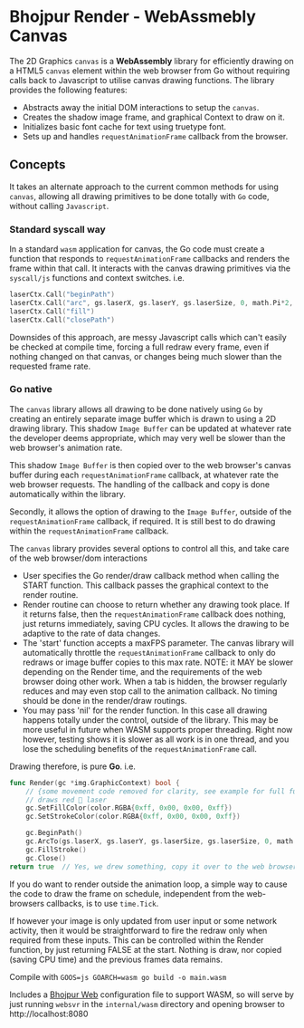 # Bhojpur Render - WebAssmebly Canvas

The 2D Graphics `canvas` is a **WebAssembly** library for efficiently drawing on a HTML5 `canvas`
element within the web browser from Go without requiring calls back to Javascript to utilise
canvas drawing functions. The library provides the following features:

- Abstracts away the initial DOM interactions to setup the `canvas`.
- Creates the shadow image frame, and graphical Context to draw on it.
- Initializes basic font cache for text using truetype font.
- Sets up and handles `requestAnimationFrame` callback from the browser.

## Concepts

It takes an alternate approach to the current common methods for using `canvas`, allowing all
drawing primitives to be done totally with `Go` code, without calling `Javascript`.

### Standard syscall way

In a standard `wasm` application for canvas, the Go code must create a function that responds to `requestAnimationFrame` callbacks and renders the frame within that call. It interacts with
the canvas drawing primitives via the `syscall/js` functions and context switches. i.e.

```go
laserCtx.Call("beginPath")
laserCtx.Call("arc", gs.laserX, gs.laserY, gs.laserSize, 0, math.Pi*2, false)
laserCtx.Call("fill")
laserCtx.Call("closePath")
```

Downsides of this approach, are messy Javascript calls which can't easily be checked at compile time,
forcing a full redraw every frame, even if nothing changed on that canvas, or changes being much slower
than the requested frame rate.

### Go native

The `canvas` library allows all drawing to be done natively using `Go` by creating an entirely separate
image buffer which is drawn to using a 2D drawing library. This shadow `Image Buffer` can be updated at
whatever rate the developer deems appropriate, which may very well be slower than the web browser's
animation rate.

This shadow `Image Buffer` is then copied over to the web browser's canvas buffer during each `requestAnimationFrame` callback, at whatever rate the web browser requests. The handling of the callback
and copy is done automatically within the library.

Secondly, it allows the option of drawing to the `Image Buffer`, outside of the `requestAnimationFrame`
callback, if required. It is still best to do drawing within the `requestAnimationFrame` callback.

The `canvas` library provides several options to control all this, and take care of the web browser/dom interactions

- User specifies the Go render/draw callback method when calling the START function. This callback passes
the graphical context to the render routine.
- Render routine can choose to return whether any drawing took place. If it returns false, then the `requestAnimationFrame` callback does nothing, just returns immediately, saving CPU cycles. It allows the
drawing to be adaptive to the rate of data changes.
- The 'start' function accepts a maxFPS parameter. The canvas library will automatically throttle the
`requestAnimationFrame` callback to only do redraws or image buffer copies to this max rate. NOTE: it MAY
be slower depending on the Render time, and the requirements of the web browser doing other work. When a
tab is hidden, the browser regularly reduces and may even stop call to the animation callback. No
timing should be done in the render/draw routings.
- You may pass 'nil' for the render function. In this case all drawing happens totally under the 
control, outside of the library. This may be more useful in future when WASM supports proper threading.
Right now however, testing shows it is slower as all work is in one thread, and you lose the scheduling
benefits of the `requestAnimationFrame` call.

Drawing therefore, is pure **Go**. i.e.

```go
func Render(gc *img.GraphicContext) bool {
    // {some movement code removed for clarity, see example for full function}
    // draws red 🔴 laser
    gc.SetFillColor(color.RGBA{0xff, 0x00, 0x00, 0xff})
    gc.SetStrokeColor(color.RGBA{0xff, 0x00, 0x00, 0xff})

    gc.BeginPath()
    gc.ArcTo(gs.laserX, gs.laserY, gs.laserSize, gs.laserSize, 0, math.Pi*2)
    gc.FillStroke()
    gc.Close()
return true  // Yes, we drew something, copy it over to the web browser
```

If you do want to render outside the animation loop, a simple way to cause the code to draw the frame
on schedule, independent from the web-browsers callbacks, is to use `time.Tick`.

If however your image is only updated from user input or some network activity, then it would be
straightforward to fire the redraw only when required from these inputs. This can be controlled within
the Render function, by just returning FALSE at the start. Nothing is draw, nor copied (saving CPU time)
and the previous frames data remains.

Compile with `GOOS=js GOARCH=wasm go build -o main.wasm`

Includes a [Bhojpur Web](https://github.com/bhojpur/web) configuration file to support WASM, so will serve
by just running `websvr` in the `internal/wasm` directory and opening browser to http://localhost:8080

